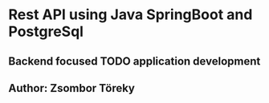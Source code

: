 # Rest API using Java SpringBoot and PostgreSql

## Backend focused TODO application development

## Author: Zsombor Töreky
